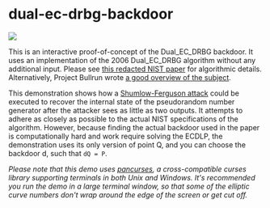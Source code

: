 # dual-ec-drbg-backdoor

<a><img src="https://raw.githubusercontent.com/dmhacker/dual-ec-drbg-backdoor/master/example.jpg" align="center"></a>

This is an interactive proof-of-concept of the Dual_EC_DRBG backdoor. It uses an implementation of the 2006 Dual_EC_DRBG algorithm without any additional input. Please see [this redacted NIST paper](https://csrc.nist.gov/publications/detail/sp/800-90a/archive/2012-01-23) for algorithmic details. Alternatively, Project Bullrun wrote [a good overview of the subject](https://www.projectbullrun.org/dual-ec/documents/dual-ec-20150731.pdf).

This demonstration shows how a [Shumlow-Ferguson attack](http://rump2007.cr.yp.to/15-shumow.pdf) could be executed to recover the internal state of the pseudorandom number generator after the attacker sees as little as two outputs. It attempts to adhere as closely as possible to the actual NIST specifications of the algorithm. However, because finding the actual backdoor used in the paper is computationally hard and work require solving the ECDLP, the demonstration uses its only version of point Q, and you can choose the backdoor d, such that `dQ = P`.

_Please note that this demo uses [pancurses](https://github.com/ihalila/pancurses), a cross-compatible curses library supporting terminals in both Unix and Windows. It's recommended you run the demo in a large terminal window, so that some of the elliptic curve numbers don't wrap around the edge of the screen or get cut off._
